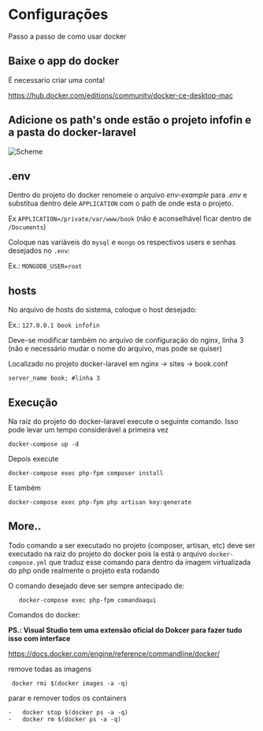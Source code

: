 # Configurações

Passo a passo de como usar docker

## Baixe o app do docker

É necessario criar uma conta!

https://hub.docker.com/editions/community/docker-ce-desktop-mac

## Adicione os path's onde estão o projeto infofin e a pasta do docker-laravel

![Scheme](//i.imgur.com/325OcVmg.png)

## .env

Dentro do projeto do docker renomeie o arquivo *env-example*  para *.env* e substitua dentro dele `APPLICATION` com o path de onde esta o projeto. 

Ex `APPLICATION=/private/var/www/book` (não é aconselhável ficar dentro de `/Documents`)

Coloque nas variáveis do `mysql` e `mongo` os respectivos users e senhas desejados no `.env`:

Ex.: `MONGODB_USER=root`

## hosts

No arquivo de hosts do sistema, coloque o host desejado:

Ex.: `127.0.0.1 book infofin`

Deve-se modificar também no arquivo de configuração do nginx, linha 3 (não e necessário mudar o nome do arquivo, mas pode se quiser)

Localizado no projeto docker-laravel em nginx -> sites -> book.conf

    server_name book; #linha 3

## Execução

Na raiz do projeto do docker-laravel execute o seguinte comando. Isso pode levar um tempo considerável a primeira vez

    docker-compose up -d

Depois execute 

    docker-compose exec php-fpm composer install
    
E também

    docker-compose exec php-fpm php artisan key:generate
    
## More..

Todo comando a ser executado no projeto (composer, artisan, etc) deve ser executado na raiz do projeto do docker pois la está o arquivo `docker-compose.yml` que traduz esse comando para dentro da imagem virtualizada do php onde realmente o projeto esta rodando

O comando desejado deve ser sempre antecipado de: 

       docker-compose exec php-fpm comandoaqui

Comandos do docker:

**PS.: Visual Studio tem uma extensão oficial do Dokcer para fazer tudo isso com interface**

https://docs.docker.com/engine/reference/commandline/docker/

remove todas as imagens

     docker rmi $(docker images -a -q)

parar e remover todos os containers

    -   docker stop $(docker ps -a -q)
    -   docker rm $(docker ps -a -q)
